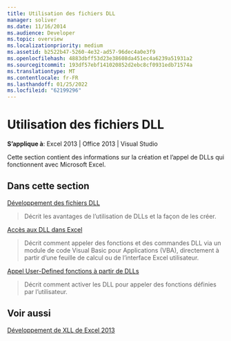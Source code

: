 ```yaml
---
title: Utilisation des fichiers DLL
manager: soliver
ms.date: 11/16/2014
ms.audience: Developer
ms.topic: overview
ms.localizationpriority: medium
ms.assetid: b2522b47-5260-4e32-ad57-96dec4a0e3f9
ms.openlocfilehash: 4883dbff53d23e38608da451ec4a6239a51931a2
ms.sourcegitcommit: 193df57ebf141020852d2ebc8cf0931edb71574a
ms.translationtype: MT
ms.contentlocale: fr-FR
ms.lasthandoff: 01/25/2022
ms.locfileid: "62199296"
---
```

# <a name="working-with-dlls"></a>Utilisation des fichiers DLL

 **S’applique à**: Excel 2013 | Office 2013 | Visual Studio 
  
Cette section contient des informations sur la création et l’appel de DLLs qui fonctionnent avec Microsoft Excel.
  
## <a name="in-this-section"></a>Dans cette section

[Développement des fichiers DLL](developing-dlls.md)
  
> Décrit les avantages de l’utilisation de DLLs et la façon de les créer.
    
[Accès aux DLL dans Excel](how-to-access-dlls-in-excel.md)
  
> Décrit comment appeler des fonctions et des commandes DLL via un module de code Visual Basic pour Applications (VBA), directement à partir d’une feuille de calcul ou de l’interface Excel utilisateur. 
    
[Appel User-Defined fonctions à partir de DLLs](calling-user-defined-functions-from-dlls.md)
  
> Décrit comment activer les DLL pour appeler des fonctions définies par l’utilisateur.
    
## <a name="see-also"></a>Voir aussi



[Développement de XLL de Excel 2013](developing-excel-xlls.md)

